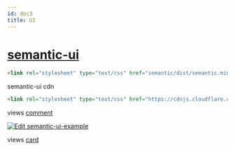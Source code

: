 ```yaml
---
id: doc3
title: UI
---
```


# [semantic-ui](https://semantic-ui.com/)

```html
<link rel="stylesheet" type="text/css" href="semantic/dist/semantic.min.css">
```

semantic-ui cdn

```html
<link rel="stylesheet" type="text/css" href="https://cdnjs.cloudflare.com/ajax/libs/semantic-ui/2.4.1/semantic.min.js">
```

views [comment](https://react.semantic-ui.com/views/comment/)

[![Edit semantic-ui-example](https://codesandbox.io/static/img/play-codesandbox.svg)](https://codesandbox.io/s/semantic-ui-example-9z5f0?fontsize=14&hidenavigation=1&theme=dark)

views [card](https://semantic-ui.com/views/card.html)
